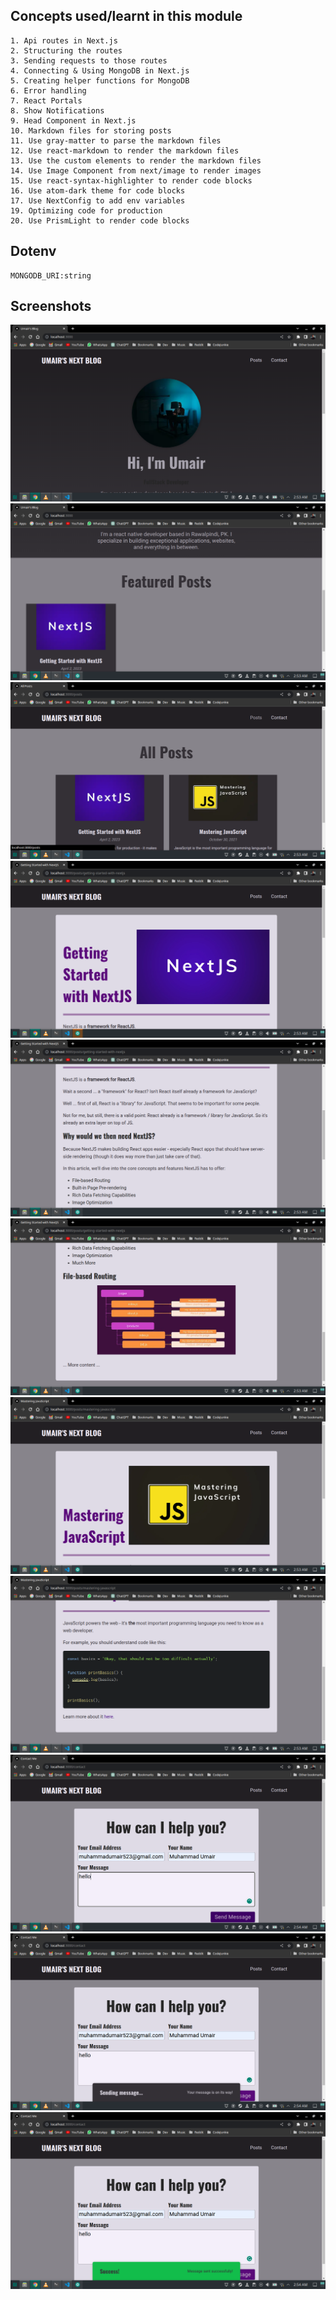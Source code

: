 ## Concepts used/learnt in this module

```
1. Api routes in Next.js
2. Structuring the routes
3. Sending requests to those routes
4. Connecting & Using MongoDB in Next.js
5. Creating helper functions for MongoDB
6. Error handling
7. React Portals
8. Show Notifications
9. Head Component in Next.js
10. Markdown files for storing posts
11. Use gray-matter to parse the markdown files
12. Use react-markdown to render the markdown files
13. Use the custom elements to render the markdown files
14. Use Image Component from next/image to render images
15. Use react-syntax-highlighter to render code blocks
16. Use atom-dark theme for code blocks
17. Use NextConfig to add env variables
19. Optimizing code for production
20. Use PrismLight to render code blocks
```

## Dotenv

```
MONGODB_URI:string
```

## Screenshots

<img src="./screenshots/Screenshot_20230403_025316.png">
<img src="./screenshots/Screenshot_20230403_025320.png">
<img src="./screenshots/Screenshot_20230403_025326.png">
<img src="./screenshots/Screenshot_20230403_025332.png">
<img src="./screenshots/Screenshot_20230403_025339.png">
<img src="./screenshots/Screenshot_20230403_025342.png">
<img src="./screenshots/Screenshot_20230403_025349.png">
<img src="./screenshots/Screenshot_20230403_025353.png">
<img src="./screenshots/Screenshot_20230403_025407.png">
<img src="./screenshots/Screenshot_20230403_025408.png">
<img src="./screenshots/Screenshot_20230403_025412.png">
